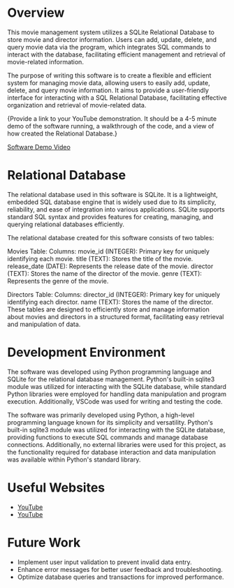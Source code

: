 # Overview

This movie management system utilizes a SQLite Relational Database to store movie and director information. Users can add, update, delete, and query movie data via the program, which integrates SQL commands to interact with the database, facilitating efficient management and retrieval of movie-related information.

The purpose of writing this software is to create a flexible and efficient system for managing movie data, allowing users to easily add, update, delete, and query movie information. It aims to provide a user-friendly interface for interacting with a SQL Relational Database, facilitating effective organization and retrieval of movie-related data.

{Provide a link to your YouTube demonstration. It should be a 4-5 minute demo of the software running, a walkthrough of the code, and a view of how created the Relational Database.}

[Software Demo Video](http://youtube.link.goes.here)

# Relational Database

The relational database used in this software is SQLite. It is a lightweight, embedded SQL database engine that is widely used due to its simplicity, reliability, and ease of integration into various applications. SQLite supports standard SQL syntax and provides features for creating, managing, and querying relational databases efficiently.

The relational database created for this software consists of two tables:

Movies Table:
Columns:
movie_id (INTEGER): Primary key for uniquely identifying each movie.
title (TEXT): Stores the title of the movie.
release_date (DATE): Represents the release date of the movie.
director (TEXT): Stores the name of the director of the movie.
genre (TEXT): Represents the genre of the movie.

Directors Table:
Columns:
director_id (INTEGER): Primary key for uniquely identifying each director.
name (TEXT): Stores the name of the director.
These tables are designed to efficiently store and manage information about movies and directors in a structured format, facilitating easy retrieval and manipulation of data.

# Development Environment

The software was developed using Python programming language and SQLite for the relational database management. Python's built-in sqlite3 module was utilized for interacting with the SQLite database, while standard Python libraries were employed for handling data manipulation and program execution. Additionally, VSCode was used for writing and testing the code.


The software was primarily developed using Python, a high-level programming language known for its simplicity and versatility. Python's built-in sqlite3 module was utilized for interacting with the SQLite database, providing functions to execute SQL commands and manage database connections. Additionally, no external libraries were used for this project, as the functionality required for database interaction and data manipulation was available within Python's standard library.

# Useful Websites

- [YouTube](https://www.youtube.com/watch?v=c8yHTlrs9EA)
- [YouTube](https://www.youtube.com/watch?v=LZPyuLnZI34&list=WL&index=2&t=449s)

# Future Work

- Implement user input validation to prevent invalid data entry.
- Enhance error messages for better user feedback and troubleshooting.
- Optimize database queries and transactions for improved performance.